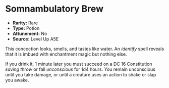 
# Somnambulatory Brew

* **Rarity:** Rare
* **Type:** Potion
* **Attunement:** No
* **Source:** Level Up A5E


This concoction looks, smells, and tastes like water. An _identify_ spell reveals that it is imbued with enchantment magic but nothing else.

If you drink it, 1 minute later you must succeed on a DC 16 Constitution _saving throw_  or fall _unconscious_  for 1d4 hours. You remain unconscious until you take damage, or until a creature uses an action to shake or slap you awake.
